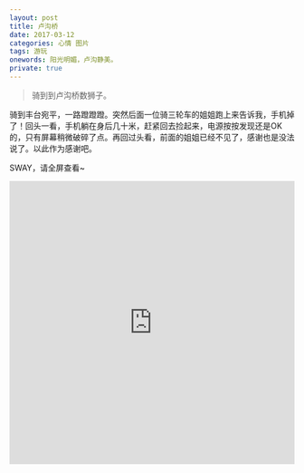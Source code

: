 ```yaml
---
layout: post
title: 卢沟桥
date: 2017-03-12
categories: 心情 图片
tags: 游玩
onewords: 阳光明媚，卢沟静美。
private: true
---
```

> 骑到到卢沟桥数狮子。

骑到丰台宛平，一路蹬蹬蹬。突然后面一位骑三轮车的姐姐跑上来告诉我，手机掉了！回头一看，手机躺在身后几十米，赶紧回去捡起来，电源按按发现还是OK的，只有屏幕稍微破碎了点。再回过头看，前面的姐姐已经不见了，感谢也是没法说了。以此作为感谢吧。

SWAY，请全屏查看~

<iframe width="760px" height="500px" src="https://sway.com/s/8nDAgGQHQrYW69u4/embed" frameborder="0" marginheight="0" marginwidth="0" max-width="100%" sandbox="allow-forms allow-modals allow-orientation-lock allow-popups allow-same-origin allow-scripts" scrolling="no" style="border: none; max-width: 100%; max-height: 100vh" allowfullscreen mozallowfullscreen msallowfullscreen webkitallowfullscreen />
